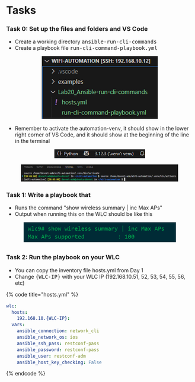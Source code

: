 # Tasks

### Task 0: Set up the files and folders and VS Code

* Create a working directory <kbd>ansible-run-cli-commands</kbd>
* Create a playbook file <kbd>run-cli-command-playbook.yml</kbd>

<div align="center"><figure><img src="../../../.gitbook/assets/image (3).png" alt=""><figcaption></figcaption></figure></div>

* Remember to activate the automation-venv, it should show in the lower right corner of VS Code, and it should show at the beginning of the line in the terminal

<div align="center"><figure><img src="../../../.gitbook/assets/image (26) (1) (1).png" alt=""><figcaption></figcaption></figure></div>

<div align="center"><figure><img src="../../../.gitbook/assets/image (27) (1) (1).png" alt=""><figcaption></figcaption></figure></div>



### Task 1: Write a playbook that

* Runs the command "show wireless summary | inc Max APs"
* Output when running this on the WLC should be like this

<div align="center"><figure><img src="../../../.gitbook/assets/image (2) (1).png" alt="" width="411"><figcaption></figcaption></figure></div>



### Task 2: Run the playbook on your WLC

* You can copy the inventory file hosts.yml from Day 1
* Change <kbd>{WLC-IP}</kbd> with your WLC IP (192.168.10.51, 52, 53, 54, 55, 56, etc)

{% code title="hosts.yml" %}
```yaml
wlc:
  hosts:
    192.168.10.{WLC-IP}:
  vars:
    ansible_connection: network_cli
    ansible_network_os: ios
    ansible_ssh_pass: restconf-pass
    ansible_password: restconf-pass
    ansible_user: restconf-adm
    ansible_host_key_checking: False

```
{% endcode %}
